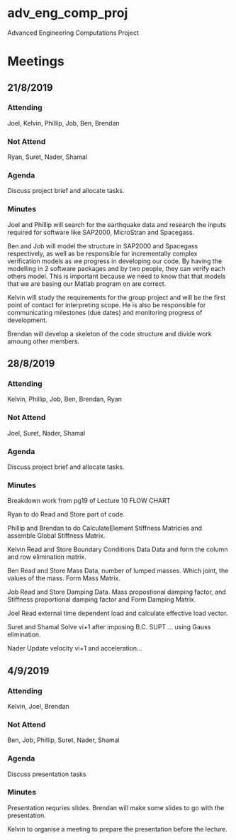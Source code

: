 # adv_eng_comp_proj
Advanced Engineering Computations Project

# Meetings
## 21/8/2019
### Attending
Joel, Kelvin, Phillip, Job, Ben, Brendan
### Not Attend
Ryan, Suret, Nader, Shamal
### Agenda
Discuss project brief and allocate tasks.
### Minutes
Joel and Phillip will search for the earthquake data and research the 
inputs required for software like SAP2000, MicroStran and Spacegass.

Ben and Job will model the structure in SAP2000 and Spacegass respectively,
as well as be responsible for incrementally complex verification models as
we progress in developing our code. By having the modelling in 2 software 
packages and by two people, they can verify each others model. This is 
important because we need to know that that models that we are basing our 
Matlab program on are correct.

Kelvin will study the requirements for the group project and will be the 
first point of contact for interpreting scope. He is also be responsible 
for communicating milestones (due dates) and monitoring progress of 
development.

Brendan will develop a skeleton of the code structure and divide work 
amoung other members. 

## 28/8/2019
### Attending
Kelvin, Phillip, Job, Ben, Brendan, Ryan
### Not Attend
Joel, Suret, Nader, Shamal
### Agenda
Discuss project brief and allocate tasks.
### Minutes
Breakdown work from pg19 of Lecture 10 FLOW CHART

Ryan to do Read and Store part of code.

Phillip and Brendan to do CalculateElement Stiffness Matricies and assemble
Global Stiffness Matrix.

Kelvin Read and Store Boundary Conditions Data Data and form the column
and row elimination matrix.

Ben Read and Store Mass Data, number of lumped masses. Which joint, 
the values of the mass. Form Mass Matrix.

Job Read and Store Damping Data. Mass propostional damping factor, and
Stiffness proportional damping factor and Form Damping Matrix.

Joel Read external time dependent load and calculate effective load vector.

Suret and Shamal Solve vi+1 after imposing B.C. SUPT ... using Gauss elimination.

Nader Update velocity vi+1 and acceleration...

## 4/9/2019
### Attending
Kelvin, Joel, Brendan
### Not Attend
Ben, Job, Phillip, Suret, Nader, Shamal
### Agenda
Discuss presentation tasks
### Minutes
Presentation requries slides. Brendan will make some slides to go with the 
presentation.

Kelvin to organise a meeting to prepare the presentation before the lecture.




